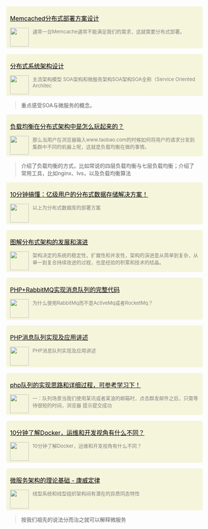 



<div name="section_div" style="background-color:#f5f5dc;padding:5px 10px;width:100%;border-radius:5px;margin-top:15px;"><div><p><font size=3 style="color:black;"><a href="https://mp.weixin.qq.com/s?__biz=MzIwNjQ5MDk3NA==&mid=2247486396&idx=1&sn=d775b5fe1cc4514cabc3b1187d06e9b5&chksm=9721978da0561e9b33daf4c297e7abbb729de0cd1c80d08da0d4846542b1e3ffa5ff37c6500b&scene=21#wechat_redirect" _target="blank" style="color:black;">Memcached分布式部署方案设计</a></font></p></div><div style="display:flex;display:-webkit-flex;"><div style="width:50px;"><img style="width:50px;" src="https://mp.weixin.qq.com/favicon.ico" /></div><div style="flex:1;-webkit-flex:1;padding-left:10px;overflow:hidden;"><font size=2 color=grey>通常一台Memcache通常不能满足我们的需求，这就需要分布式部署。</font></div></div></div>

<div name="section_div" style="background-color:#f5f5dc;padding:5px 10px;width:100%;border-radius:5px;margin-top:15px;"><div><p><font size=3 style="color:black;"><a href="https://mp.weixin.qq.com/s?__biz=MzIwNjQ5MDk3NA==&mid=2247487471&idx=1&sn=04a5271c3223859760f14e6c07dc3bb0&chksm=972193dea0561ac8b65d1f7b0fe612c30ff0f906fe5b37799490e43016cf0cd58d48889d142b&scene=21#wechat_redirect" _target="blank" style="color:black;">分布式系统架构设计</a></font></p></div><div style="display:flex;display:-webkit-flex;"><div style="width:50px;"><img style="width:50px;" src="https://mp.weixin.qq.com/favicon.ico" /></div><div style="flex:1;-webkit-flex:1;padding-left:10px;overflow:hidden;"><font size=2 color=grey>主流架构模型 SOA架构和微服务架构SOA架构SOA全称（Service Oriented Architec</font></div></div></div>


> 重点感受SOA与微服务的概念。

<div name="section_div" style="background-color:#f5f5dc;padding:5px 10px;width:100%;border-radius:5px;margin-top:15px;"><div><p><font size=3 style="color:black;"><a href="https://mp.weixin.qq.com/s?__biz=MzIwNjQ5MDk3NA==&mid=2247488558&idx=1&sn=e22398fe3659763bcbcdf362a7d62526&chksm=9721881fa0560109c93da59815ff84bcfb44827a677acd75d6e5a05b9b1985b30fdf558e4982&scene=21#wechat_redirect" _target="blank" style="color:black;">负载均衡在分布式架构中是怎么玩起来的？</a></font></p></div><div style="display:flex;display:-webkit-flex;"><div style="width:50px;"><img style="width:50px;" src="https://mp.weixin.qq.com/favicon.ico" /></div><div style="flex:1;-webkit-flex:1;padding-left:10px;overflow:hidden;"><font size=2 color=grey>那么当用户在浏览器输入www.taobao.com的时候如何将用户的请求分发到集群中不同的机器上呢，这就是负载均衡在做的事情。</font></div></div></div>

> 介绍了负载均衡的方式，比如常说的四层负载均衡与七层负载均衡；介绍了常用工具，比如nginx、lvs，以及负载均衡算法

<div name="section_div" style="background-color:#f5f5dc;padding:5px 10px;width:100%;border-radius:5px;margin-top:15px;"><div><p><font size=3 style="color:black;"><a href="https://mp.weixin.qq.com/s?__biz=MzIwNjQ5MDk3NA==&mid=2247487545&idx=1&sn=cc0313ed996cd830498ae0d2053f9657&chksm=97218c08a056051ea5b414f468949b7827f0db00f2b83d63cf0d2a1bc1be866101b03c7554c8&scene=21#wechat_redirect" _target="blank" style="color:black;">10分钟搞懂：亿级用户的分布式数据存储解决方案！</a></font></p></div><div style="display:flex;display:-webkit-flex;"><div style="width:50px;"><img style="width:50px;" src="https://mp.weixin.qq.com/favicon.ico" /></div><div style="flex:1;-webkit-flex:1;padding-left:10px;overflow:hidden;"><font size=2 color=grey>以上为分布式数据库的部署方案</font></div></div></div>

<div name="section_div" style="background-color:#f5f5dc;padding:5px 10px;width:100%;border-radius:5px;margin-top:15px;"><div><p><font size=3 style="color:black;"><a href="https://mp.weixin.qq.com/s?__biz=MzIwNjQ5MDk3NA==&mid=2247489339&idx=1&sn=08a6500ec24dc0c11d81b3574ed27e5b&chksm=97218b0aa056021c2789fa8be97b5272193dd1701704aa344dd020e06220f420e5f16e4f2eb2&scene=21#wechat_redirect" _target="blank" style="color:black;">图解分布式架构的发展和演进</a></font></p></div><div style="display:flex;display:-webkit-flex;"><div style="width:50px;"><img style="width:50px;" src="https://mp.weixin.qq.com/favicon.ico" /></div><div style="flex:1;-webkit-flex:1;padding-left:10px;overflow:hidden;"><font size=2 color=grey>架构决定的系统的稳定性，扩展性和并发性，架构的演进是从简单到复杂，从单一到复合持续改进的过程，也是经验的积累和技术的结晶。</font></div></div></div>

<div name="section_div" style="background-color:#f5f5dc;padding:5px 10px;width:100%;border-radius:5px;margin-top:15px;"><div><p><font size=3 style="color:black;"><a href="https://mp.weixin.qq.com/s?__biz=MzIwNjQ5MDk3NA==&mid=2247487783&idx=1&sn=1050a3926c0d9c5df98eab6a3ce95155&chksm=97218d16a0560400f9f25693d283e3fac85a72bec10dc500fd4fb7b5f25ba08c9415e0420efa&scene=21#wechat_redirect" _target="blank" style="color:black;">PHP+RabbitMQ实现消息队列的完整代码</a></font></p></div><div style="display:flex;display:-webkit-flex;"><div style="width:50px;"><img style="width:50px;" src="https://mp.weixin.qq.com/favicon.ico" /></div><div style="flex:1;-webkit-flex:1;padding-left:10px;overflow:hidden;"><font size=2 color=grey>为什么使用RabbitMq而不是ActiveMq或者RocketMq？</font></div></div></div>



<div name="section_div" style="background-color:#f5f5dc;padding:5px 10px;width:100%;border-radius:5px;margin-top:15px;"><div><p><font size=3 style="color:black;"><a href="https://mp.weixin.qq.com/s?__biz=MzIwNjQ5MDk3NA==&mid=2247489721&idx=2&sn=1b51fd00c740aeaa41a1a5e631cc4464&chksm=97218488a0560d9e9ef35c95cf5128792b46eee9fdc9ef44a1f5153bed425b0b07751d867d64&scene=21#wechat_redirect" _target="blank" style="color:black;">PHP消息队列实现及应用讲述</a></font></p></div><div style="display:flex;display:-webkit-flex;"><div style="width:50px;"><img style="width:50px;" src="https://mp.weixin.qq.com/favicon.ico" /></div><div style="flex:1;-webkit-flex:1;padding-left:10px;overflow:hidden;"><font size=2 color=grey>PHP消息队列实现及应用讲述</font></div></div></div>

<div name="section_div" style="background-color:#f5f5dc;padding:5px 10px;width:100%;border-radius:5px;margin-top:15px;"><div><p><font size=3 style="color:black;"><a href="https://mp.weixin.qq.com/s?__biz=MzIwNjQ5MDk3NA==&mid=2247486121&idx=1&sn=db8136a36601dd0540d6db6e6d2b32b8&chksm=97219698a0561f8ea7817fa8442869ce32587f454091feae619aac17b9d71328c8b629835614&scene=21#wechat_redirect" _target="blank" style="color:black;">php队列的实现思路和详细过程，可参考学习下！</a></font></p></div><div style="display:flex;display:-webkit-flex;"><div style="width:50px;"><img style="width:50px;" src="https://mp.weixin.qq.com/favicon.ico" /></div><div style="flex:1;-webkit-flex:1;padding-left:10px;overflow:hidden;"><font size=2 color=grey>一：队列场景当我们使用某讯或者某浪的邮箱时，点击群发邮件之后，只需等待很短的时间，浏览器 提示提交成功</font></div></div></div>

<div name="section_div" style="background-color:#f5f5dc;padding:5px 10px;width:100%;border-radius:5px;margin-top:15px;"><div><p><font size=3 style="color:black;"><a href="https://mp.weixin.qq.com/s?__biz=MzIwNjQ5MDk3NA==&mid=2247486903&idx=1&sn=ed417347b15d85a9ed0ae3606458ba1c&chksm=97219186a0561890abaf329c0e306254e20ced10bf6085145d139ba2d249f577ccd03c42de89&scene=21#wechat_redirect" _target="blank" style="color:black;">10分钟了解Docker，运维和开发视角有什么不同？</a></font></p></div><div style="display:flex;display:-webkit-flex;"><div style="width:50px;"><img style="width:50px;" src="https://mp.weixin.qq.com/favicon.ico" /></div><div style="flex:1;-webkit-flex:1;padding-left:10px;overflow:hidden;"><font size=2 color=grey>10分钟了解Docker，运维和开发视角有什么不同？</font></div></div></div>

<div name="section_div" style="background-color:#f5f5dc;padding:5px 10px;width:100%;border-radius:5px;margin-top:15px;"><div><p><font size=3 style="color:black;"><a href="https://mp.weixin.qq.com/s?__biz=MzIwNjQ5MDk3NA==&mid=2247489123&idx=1&sn=b0f39ac6e008589741407bafa9054905&chksm=97218a52a05603447be39384f52b725c4a88d950669e9b037f2d76636da9656d1cbffcdc36dd&scene=21#wechat_redirect" _target="blank" style="color:black;">微服务架构的理论基础 - 康威定律</a></font></p></div><div style="display:flex;display:-webkit-flex;"><div style="width:50px;"><img style="width:50px;" src="https://mp.weixin.qq.com/favicon.ico" /></div><div style="flex:1;-webkit-flex:1;padding-left:10px;overflow:hidden;"><font size=2 color=grey>线型系统和线型组织架构间有潜在的异质同态特性</font></div></div></div>

> 按我们祖先的说法分而治之就可以解释微服务

